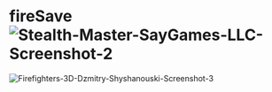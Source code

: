 # fireSave![Stealth-Master-SayGames-LLC-Screenshot-2](https://user-images.githubusercontent.com/76562274/200810294-c6ac0599-36e8-40b5-8407-0a0a5d4d70b3.jpg)
![Firefighters-3D-Dzmitry-Shyshanouski-Screenshot-3](https://user-images.githubusercontent.com/76562274/200810297-69248ba7-af15-4112-89c3-d88c24d7bdee.jpg)
